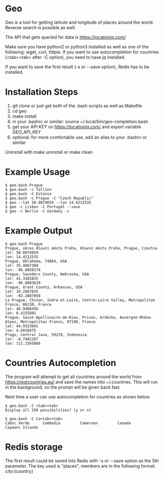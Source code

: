 # Geo 

Geo is a tool for getting latitute and longitude of places around the world. Reverse search is possible as well.

The API that gets queried for data is https://locationiq.com/

Make sure you have python2 or python3 installed as well as one of the following: wget, curl, httpie. If you want to use autocompletion for countries (\<tab\>\<tab\> after -C option), you need to have jq installed.

If you want to save the first result (-s or --save option), Redis has to be installed.

# Installation Steps
1) git clone or just get both of the .bash scripts as well as Makefile
2) cd geo
3) make install
4) in your .bashrc or similar: source ~/.local/bin/geo-completion.bash
5) get your API KEY on https://locationiq.com/ and export variable GEO\_API\_KEY
6) optional: for more comfortable use, add an alias to your .bashrc or similar

Uninstall with make uninstall or make clean

# Example Usage
```
$ geo.bash Prague
$ geo.bash -c Tallinn
$ geo.bash -C Estonia
$ geo.bash -c Prague -C "Czech Republic"
$ geo --lat 50.0874654 --lon 14.4212535
$ geo -c Lisbon -C Portugal --save
$ geo -c Berlin -C Germany -s
```

# Example Output
```
$ geo.bash Prague
Prague, okres Hlavní město Praha, Hlavní město Praha, Prague, Czechia
lat: 50.0874654
lon: 14.4212535
Prague, Oklahoma, 74864, USA
lat: 35.4867369
lon: -96.6850174
Prague, Saunders County, Nebraska, USA
lat: 41.3102835
lon: -96.8083629
Prague, Grant County, Arkansas, USA
lat: 34.2867635
lon: -92.2807058
La Prague, Chinon, Indre-et-Loire, Centre-Loire Valley, Metropolitan France, 86230, France
lat: 46.9408456
lon: 0.4155891
Prague, Saint-Apollinaire-de-Rias, Privas, Ardèche, Auvergne-Rhône-Alpes, Metropolitan France, 07240, France
lat: 44.9153691
lon: 4.6018475
Pragu, Central Java, 59219, Indonesia
lat: -6.7481107
lon: 111.3365866
```

# Countries Autocompletion

The program will attempt to get all countries around the world from https://restcountries.eu/ and save the names into ~/.countries. This will run in the background, so the prompt will be given back fast.

Next time a user can use autocompletion for countries as shown below.

```
$ geo.bash -C <tab><tab>
Display all 250 possibilities? (y or n)

$ geo.bash -C Ca<tab><tab>
Cabo\ Verde      Cambodia         Cameroon         Canada           Cayman\ Islands
```

# Redis storage

The first result could be saved into Redis with -s or --save option as the 5th parameter.
The key used is "places", members are in the following format: ${city}:${country}

